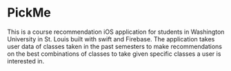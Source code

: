# PickMe
This is a course recommendation iOS application for students in Washington University in St. Louis built with swift and Firebase. The application takes user data of classes taken in the past semesters to make recommendations on the best combinations of classes to take given specific classes a user is interested in. 
